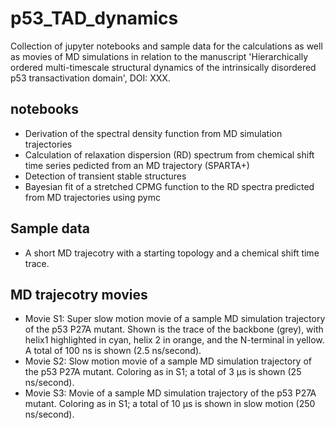 # p53_TAD_dynamics
Collection of jupyter notebooks and sample data for the calculations as well as movies of MD simulations in relation to the manuscript 'Hierarchically ordered multi-timescale structural dynamics of the intrinsically disordered p53 transactivation domain', DOI: XXX.

## notebooks

* Derivation of the spectral density function from MD simulation trajectories
* Calculation of relaxation dispersion (RD) spectrum from chemical shift time series pedicted from an MD trajectory (SPARTA+)
* Detection of transient stable structures
* Bayesian fit of a stretched CPMG function to the RD spectra predicted from MD trajectories using pymc

## Sample data

* A short MD trajecotry with a starting topology and a chemical shift time trace.

## MD trajecotry movies

* Movie S1: Super slow motion movie of a sample MD simulation trajectory of the p53 P27A mutant. Shown is the trace of the backbone (grey), with helix1 highlighted in cyan, helix 2 in orange, and the N-terminal in yellow. A total of 100 ns is shown (2.5 ns/second).
* Movie S2: Slow motion movie of a sample MD simulation trajectory of the p53 P27A mutant. Coloring as in S1; a total of 3 µs is shown (25 ns/second).
* Movie S3: Movie of a sample MD simulation trajectory of the p53 P27A mutant. Coloring as in S1; a total of 10 µs is shown in slow motion (250 ns/second).


